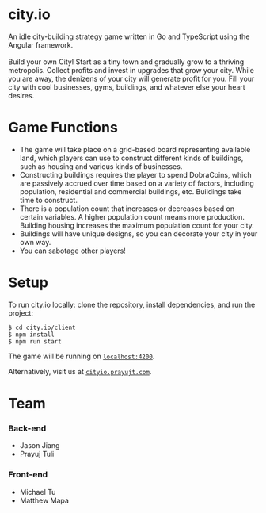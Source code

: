 # city.io
An idle city-building strategy game written in Go and TypeScript using the Angular framework. <br />
<br />
Build your own City! Start as a tiny town and gradually grow to a thriving metropolis. Collect profits and invest in upgrades that grow your city. While you are away, the denizens of your city will generate profit for you. Fill your city with cool businesses, gyms, buildings, and whatever else your heart desires.

# Game Functions
- The game will take place on a grid-based board representing available land, which players can use to construct different kinds of buildings, such as housing and various kinds of businesses.
- Constructing buildings requires the player to spend DobraCoins, which are passively accrued over time based on a variety of factors, including population, residential and commercial buildings, etc. Buildings take time to construct.
- There is a population count that increases or decreases based on certain variables. A higher population count means more production. Building housing increases the maximum population count for your city.
- Buildings will have unique designs, so you can decorate your city in your own way.
- You can sabotage other players!

# Setup
To run city.io locally: clone the repository, install dependencies, and run the project:
```
$ cd city.io/client
$ npm install
$ npm run start
```
The game will be running on [`localhost:4200`](http://localhost:4200/).

Alternatively, visit us at [`cityio.prayujt.com`](cityio.prayujt.com).

# Team
### Back-end
 - Jason Jiang
 - Prayuj Tuli
### Front-end
 - Michael Tu
 - Matthew Mapa

